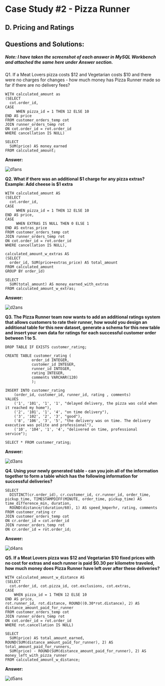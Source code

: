 # Case Study #2 - Pizza Runner

## D. Pricing and Ratings

## Questions and Solutions:

##### Note: I have taken the screenshot of each answer in MySQL Workbench and attached the same here under Answer section.

Q1. If a Meat Lovers pizza costs $12 and Vegetarian costs $10 and there were no charges for changes - how much money has Pizza Runner made so far if there are no delivery fees?

```
WITH calculated_amount as
(SELECT
  cot.order_id, 
CASE
     WHEN pizza_id = 1 THEN 12 ELSE 10 
END AS price
FROM customer_orders_temp cot  
JOIN runner_orders_temp rot
ON cot.order_id = rot.order_id
WHERE cancellation IS NULL)

SELECT
  SUM(price) AS money_earned
FROM calculated_amount;

```

**Answer:**


![d1ans](https://github.com/rakeshbangla41/8_Week_SQL_Challenge/assets/132288134/5f9fd883-2390-42c8-9559-b154f3745783)


**Q2. What if there was an additional $1 charge for any pizza extras? Example: Add cheese is $1 extra**

```
WITH calculated_amount AS
(SELECT
  cot.order_id,
CASE
     WHEN pizza_id = 1 THEN 12 ELSE 10 
END AS price,
CASE
     WHEN EXTRAS IS NULL THEN 0 ELSE 1
END AS extras_price
FROM customer_orders_temp cot  
JOIN runner_orders_temp rot
ON cot.order_id = rot.order_id
WHERE cancellation IS NULL),

calculated_amount_w_extras AS
(SELECT
  order_id, SUM(price+extras_price) AS total_amount
FROM calculated_amount
GROUP BY order_id)

SELECT
  SUM(total_amount) AS money_earned_with_extras
FROM calculated_amount_w_extras;

```

**Answer:**


![d2ans](https://github.com/rakeshbangla41/8_Week_SQL_Challenge/assets/132288134/18574b19-5cc9-4eb0-adc2-45b036fd88a8)


**Q3. The Pizza Runner team now wants to add an additional ratings system that allows customers to rate their runner, how would you design an additional table for this new dataset, 
generate a schema for this new table and insert your own data for ratings for each successful customer order between 1 to 5.**

```
DROP TABLE IF EXISTS customer_rating;

CREATE TABLE customer_rating (
            order_id INTEGER,
            customer_id INTEGER,
            runner_id INTEGER,
            rating INTEGER,
            comments VARCHAR(120)
            );
            
INSERT INTO customer_rating 
	(order_id, customer_id, runner_id, rating , comments)
VALUES 
    ('1', '101', '1', '1', "delayed delivery, the pizza was cold when it reached my home"),
    ('2', '101', '1', '4', "on time delivery"),
    ('3', '102', '2', '3', "good"),
    ('8', '106', '3', '5', "the delivery was on time. The delivery executive was polite and professional"),
    ('10', '104', '1', '4', "delivered on time, professional service");

SELECT * FROM customer_rating;

```

**Answer:**


![d3ans](https://github.com/rakeshbangla41/8_Week_SQL_Challenge/assets/132288134/b8828030-3b69-4420-8aab-9377d954e969)


**Q4. Using your newly generated table - can you join all of the information together to form a table which has the following information for successful deliveries?**

```
SELECT 
  DISTINCT(cr.order_id), cr.customer_id, cr.runner_id, order_time, pickup_time, TIMESTAMPDIFF(MINUTE, order_time, pickup_time) AS time_difference_min, duration, 
  ROUND(distance/(duration/60), 1) AS speed_kmperhr, rating, comments 
FROM customer_rating cr 
JOIN customer_orders_temp cot 
ON cr.order_id = cot.order_id 
JOIN runner_orders_temp rot 
ON cr.order_id = rot.order_id;

```

**Answer:**


![d4ans](https://github.com/rakeshbangla41/8_Week_SQL_Challenge/assets/132288134/ea947125-83d0-485a-b8eb-976080a92c78)


**Q5. If a Meat Lovers pizza was $12 and Vegetarian $10 fixed prices with no cost for extras and each runner is paid $0.30 per kilometre traveled,
how much money does Pizza Runner have left over after these deliveries?**

```
WITH calculated_amount_w_distance AS
(SELECT
  cot.order_id, cot.pizza_id, cot.exclusions, cot.extras, 
CASE
	WHEN pizza_id = 1 THEN 12 ELSE 10 
END AS price,
rot.runner_id, rot.distance, ROUND((0.30*rot.distance), 2) AS distance_amount_paid_for_runner
FROM customer_orders_temp cot 
JOIN runner_orders_temp rot
ON cot.order_id = rot.order_id
WHERE rot.cancellation IS NULL)

SELECT
  SUM(price) AS total_amount_earned, ROUND(SUM(distance_amount_paid_for_runner), 2) AS total_amount_paid_for_runners,  
  SUM(price) - ROUND(SUM(distance_amount_paid_for_runner), 2) AS money_left_with_pizza_runner
FROM calculated_amount_w_distance;

```

**Answer:**

![d5ans](https://github.com/rakeshbangla41/8_Week_SQL_Challenge/assets/132288134/70b3971b-d094-4719-be8c-c8a1ecb17ba0)














